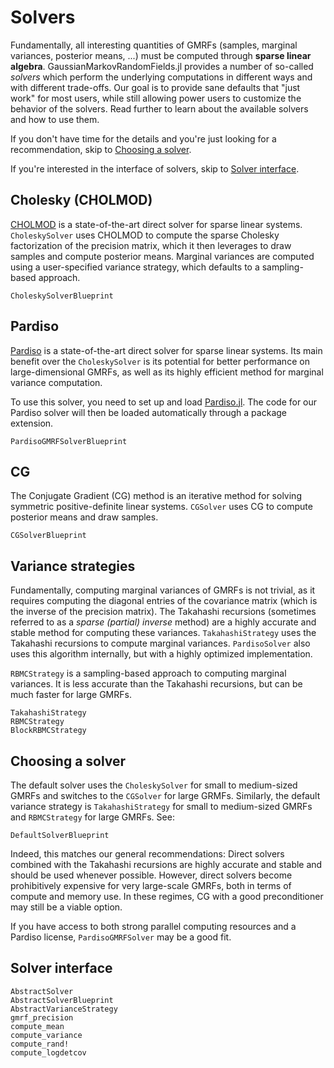 # Solvers

Fundamentally, all interesting quantities of GMRFs (samples, marginal variances,
posterior means, ...) must be computed through **sparse linear algebra**.
GaussianMarkovRandomFields.jl provides a number of so-called *solvers* which perform the underlying
computations in different ways and with different trade-offs.
Our goal is to provide sane defaults that "just work" for most users, while
still allowing power users to customize the behavior of the solvers.
Read further to learn about the available solvers and how to use them.

If you don't have time for the details and you're just looking for a
recommendation, skip to [Choosing a solver](#Choosing-a-solver).

If you're interested in the interface of solvers, skip to [Solver interface](#Solver-interface).

## Cholesky (CHOLMOD)
[CHOLMOD](https://github.com/DrTimothyAldenDavis/SuiteSparse) is a
state-of-the-art direct solver for sparse linear systems.
`CholeskySolver` uses CHOLMOD to compute the sparse Cholesky factorization of
the precision matrix, which it then leverages to draw samples and compute 
posterior means.
Marginal variances are computed using a user-specified variance strategy, which
defaults to a sampling-based approach.

```@docs
CholeskySolverBlueprint
```

## Pardiso
[Pardiso](https://panua.ch/pardiso/) is a state-of-the-art direct solver for
sparse linear systems.
Its main benefit over the `CholeskySolver` is its potential for better
performance on large-dimensional GMRFs, as well as its highly efficient
method for marginal variance computation.

To use this solver, you need to set up and load
[Pardiso.jl](https://github.com/JuliaSparse/Pardiso.jl).
The code for our Pardiso solver will then be loaded automatically through
a package extension.

```@docs
PardisoGMRFSolverBlueprint
```

## CG
The Conjugate Gradient (CG) method is an iterative method for solving symmetric
positive-definite linear systems.
`CGSolver` uses CG to compute posterior means and draw samples.

```@docs
CGSolverBlueprint
```

## Variance strategies
Fundamentally, computing marginal variances of GMRFs is not trivial, as it
requires computing the diagonal entries of the covariance matrix (which is the
inverse of the precision matrix).
The Takahashi recursions (sometimes referred to as a *sparse (partial) inverse*
method) are a highly accurate and stable method for computing these variances.
`TakahashiStrategy` uses the Takahashi recursions to compute marginal variances.
`PardisoSolver` also uses this algorithm internally, but with a highly optimized
implementation.

`RBMCStrategy` is a sampling-based approach to computing marginal variances.
It is less accurate than the Takahashi recursions, but can be much faster for
large GMRFs.

```@docs
TakahashiStrategy
RBMCStrategy
BlockRBMCStrategy
```
 

## Choosing a solver
The default solver uses the `CholeskySolver` for small to medium-sized GMRFs
and switches to the `CGSolver` for large GRMFs. 
Similarly, the default variance strategy is `TakahashiStrategy` for small to 
medium-sized GMRFs and `RBMCStrategy` for large GMRFs.
See:
```@docs
DefaultSolverBlueprint
```

Indeed, this matches our general recommendations:
Direct solvers combined with the Takahashi recursions are highly accurate and
stable and should be used whenever possible.
However, direct solvers become prohibitively expensive for very large-scale
GMRFs, both in terms of compute and memory use.
In these regimes, CG with a good preconditioner may still be a viable option.

If you have access to both strong parallel computing resources and a Pardiso
license, `PardisoGMRFSolver` may be a good fit.

## Solver interface
```@docs
AbstractSolver
AbstractSolverBlueprint
AbstractVarianceStrategy
gmrf_precision
compute_mean
compute_variance
compute_rand!
compute_logdetcov
```
